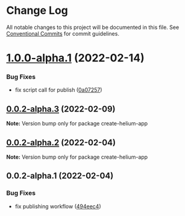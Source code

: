 # Change Log

All notable changes to this project will be documented in this file.
See [Conventional Commits](https://conventionalcommits.org) for commit guidelines.

# [1.0.0-alpha.1](https://github.com/thoughtindustries/helium/compare/create-helium-app@1.0.0-alpha.0...create-helium-app@1.0.0-alpha.1) (2022-02-14)


### Bug Fixes

* fix script call for publish ([0a07257](https://github.com/thoughtindustries/helium/commit/0a07257bb64731706917dbadd0ffcc1e1f3099e5))





## [0.0.2-alpha.3](https://github.com/thoughtindustries/helium/compare/create-helium-app@0.0.2-alpha.2...create-helium-app@0.0.2-alpha.3) (2022-02-09)

**Note:** Version bump only for package create-helium-app





## [0.0.2-alpha.2](https://github.com/thoughtindustries/helium/compare/create-helium-app@0.0.2-alpha.0...create-helium-app@0.0.2-alpha.2) (2022-02-04)

**Note:** Version bump only for package create-helium-app





## 0.0.2-alpha.1 (2022-02-04)


### Bug Fixes

* fix publishing workflow ([494eec4](https://github.com/thoughtindustries/helium/commit/494eec409faa1fed55618af1f6dd76ef6e3f9b8a))
